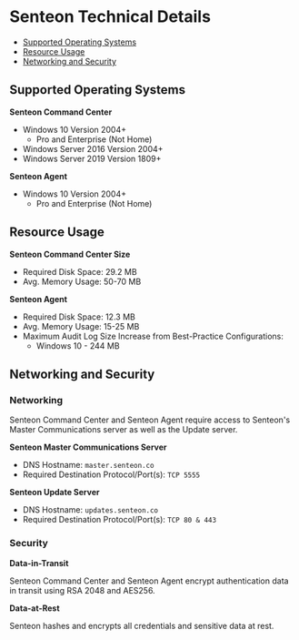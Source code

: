 # Senteon Technical Details

- [Supported Operating Systems](TechnicalDetails.md#supported-operating-systems)
- [Resource Usage](TechnicalDetails.md#resource-usage)
- [Networking and Security](TechnicalDetails.md#networking-and-security)

## Supported Operating Systems

**Senteon Command Center**
- Windows 10 Version 2004+
  - Pro and Enterprise (Not Home)
- Windows Server 2016 Version 2004+
- Windows Server 2019 Version 1809+

**Senteon Agent**
- Windows 10 Version 2004+
  - Pro and Enterprise (Not Home)


## Resource Usage

**Senteon Command Center Size**
- Required Disk Space: 29.2 MB
- Avg. Memory Usage: 50-70 MB


**Senteon Agent**
- Required Disk Space: 12.3 MB
- Avg. Memory Usage: 15-25 MB
- Maximum Audit Log Size Increase from Best-Practice Configurations:
    - Windows 10 - 244 MB


## Networking and Security

### Networking

Senteon Command Center and Senteon Agent require access to Senteon's Master Communications server as well as the Update server.

**Senteon Master Communications Server**
  - DNS Hostname: `master.senteon.co`
  - Required Destination Protocol/Port(s): `TCP 5555`


**Senteon Update Server**
  - DNS Hostname: `updates.senteon.co`
  - Required Destination Protocol/Port(s): `TCP 80 & 443`

### Security

**Data-in-Transit**

Senteon Command Center and Senteon Agent encrypt authentication data in transit using RSA 2048 and AES256. 

**Data-at-Rest**

Senteon hashes and encrypts all credentials and sensitive data at rest.

